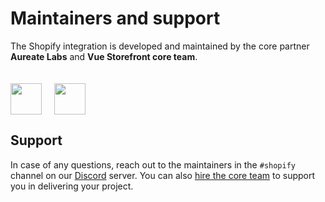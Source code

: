 # Maintainers and support

The Shopify integration is developed and maintained by the core partner **Aureate Labs** and **Vue Storefront core team**.

<img src="https://aureatelabs.com/wp-content/uploads/aureate-logo.png" style="margin-top: 20px;margin-right: 20px;" height="50px" /><img src="https://miro.medium.com/max/9286/1*QU9F6hQlFyHsJIbsdmt6FA.png" style="margin-top: 20px;" height="50px"/>

## Support

In case of any questions, reach out to the maintainers in the `#shopify` channel on our [Discord](https://discord.vuestorefront.io) server. You can also [hire the core team](https://www.vuestorefront.io/support) to support you in delivering your project.

<PersonTile 
  photo="https://avatars.githubusercontent.com/u/1814821?v=4"
  name="Piyush Lathiya"
  company="Aureate Labs"
  discord="Piyush Lathiya#1282"
/>
<PersonTile 
  photo="https://user-images.githubusercontent.com/65275444/114853628-9bbddf80-9e01-11eb-90f2-500d6e645b8f.png"
  name="Viral Rana"
  company="Aureate Labs"
  discord="viralr07#1995"
/>